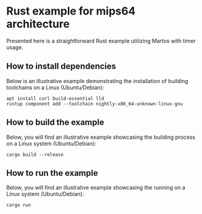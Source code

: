
# Rust example for mips64 architecture

Presented here is a straightforward Rust example utilizing Martos with timer usage.

## How to install dependencies

Below is an illustrative example demonstrating the installation of building toolchains on a Linux (Ubuntu/Debian):
```
apt install curl build-essential lld
rustup component add --toolchain nightly-x86_64-unknown-linux-gnu
```

## How to build the example

Below, you will find an illustrative example showcasing the building process on a Linux system (Ubuntu/Debian):
```
cargo build --release
```

## How to run the example

Below, you will find an illustrative example showcasing the running on a Linux system (Ubuntu/Debian):
```
cargo run
```
